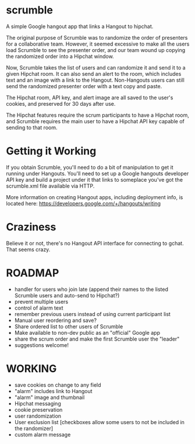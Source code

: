 scrumble
========

A simple Google hangout app that links a Hangout to hipchat.

The original purpose of Scrumble was to randomize the order of presenters for 
a collaborative team. However, it seemed excessive to make all the users
load Scrumble to see the presenter order, and our team wound up copying
the randomized order into a Hipchat window. 

Now, Scrumble takes the list of users and can randomize it and send it
to a given Hipchat room. It can also send an alert to the room, which
includes text and an image with a link to the Hangout. Non-Hangouts users can
still send the randomized presenter order with a text copy and paste.

The Hipchat room, API key, and alert image are all saved to the user's
cookies, and preserved for 30 days after use. 

The Hipchat features require the scrum participants to have a Hipchat room,
and Scrumble requires the main user to have a Hipchat API key capable of
sending to that room. 

Getting it Working
==================

If you obtain Scrumble, you'll need to do a bit of manipulation to get it
running under Hangouts. You'll need to set up a Google hangouts
developer API key and build a project under it that links to someplace
you've got the scrumble.xml file available via HTTP.   

More information on creating Hangout apps, including deployment info, is located here:
https://developers.google.com/+/hangouts/writing

Craziness
=========

Believe it or not, there's no Hangout API interface for connecting to
gchat. That seems crazy. 

ROADMAP
=======
- handler for users who join late (append their names to the listed Scrumble users and auto-send to Hipchat?)
- prevent multiple users
- control of alarm text
- remember previous users instead of using current participant list
- Manual user reordering and save?
- Share ordered list to other users of Scrumble
- Make available to non-dev public as an "official" Google app
- share the scrum order and make the first Scrumble user the "leader"
- suggestions welcome!

WORKING
=======
- save cookies on change to any field
- "alarm" includes link to Hangout
- "alarm" image and thumbnail
- Hipchat messaging
- cookie preservation
- user randomization
- User exclusion list [checkboxes allow some users to not be included in the randomizer]
- custom alarm message
